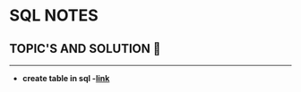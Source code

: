 # SQL NOTES

## TOPIC'S AND SOLUTION 💛
<hr>

<strong>
  
- create table in sql -[link](create_table_in_sql.md)

</strong>
